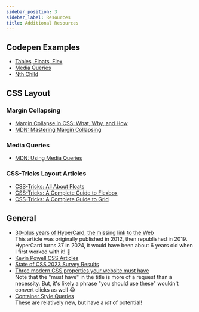 ```yaml
---
sidebar_position: 3
sidebar_label: Resources
title: Additional Resources
---
```


<!-- markdownlint-disable no-inline-html -->

## Codepen Examples

- [Tables, Floats, Flex](https://codepen.io/torchcodelab/pen/gObNbrE)
- [Media Queries](https://codepen.io/torchcodelab/pen/MWYMKOp)
- [Nth Child](https://codepen.io/torchcodelab/pen/gObNpeg)

## CSS Layout

### Margin Collapsing

- [Margin Collapse in CSS: What, Why, and How](https://medium.com/@joseph0crick/margin-collapse-in-css-what-why-and-how-328c10e37ca0)
- [MDN: Mastering Margin Collapsing](https://developer.mozilla.org/en-US/docs/Web/CSS/CSS_Box_Model/Mastering_margin_collapsing)

### Media Queries

- [MDN: Using Media Queries](https://developer.mozilla.org/en-US/docs/Web/CSS/Media_Queries/Using_media_queries)

### CSS-Tricks Layout Articles

- [CSS-Tricks: All About Floats](https://css-tricks.com/all-about-floats/)
- [CSS-Tricks: A Complete Guide to Flexbox](https://css-tricks.com/snippets/css/a-guide-to-flexbox/)
- [CSS-Tricks: A Complete Guide to Grid](https://css-tricks.com/snippets/css/complete-guide-grid/)

## General

- [30-plus years of HyperCard, the missing link to the Web](https://arstechnica.com/gadgets/2019/05/25-years-of-hypercard-the-missing-link-to-the-web/)
  <br/>This article was originally published in 2012, then republished in 2019. HyperCard turns 37 in 2024, it would have been about 6 years old when I first worked with it! :exploding_head:
- [Kevin Powell CSS Articles](https://www.kevinpowell.co/articles/)
- [State of CSS 2023 Survey Results](https://2023.stateofcss.com/en-US/features/)
- [Three modern CSS properties your website must have](https://bejamas.io/blog/modern-css-properties-your-website-must-have/)
  <br/>Note that the "must have" in the title is more of a request than a necessity. But, it's likely a phrase "you should use these" wouldn't convert clicks as well 😂
- [Container Style Queries](https://12daysofweb.dev/2023/container-style-queries/)
  <br/>These are relatively new, but have a _lot_ of potential!
